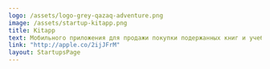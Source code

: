 ```yaml
---
logo: /assets/logo-grey-qazaq-adventure.png
image: /assets/startup-kitapp.png
title: Kitapp
text: Мобильного приложения для продажи покупки подержанных книг и учебников. Идея Kitapp – создать букинист в мобильном телефоне.
link: "http://apple.co/2ijJFrM"
layout: StartupsPage
---
```

